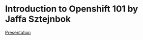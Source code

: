 # Introduction to Openshift 101 by Jaffa Sztejnbok 

[Presentation](Kubernetes%20102%20B%20-%20Intro%20to%20Containers%20&%20k8s(1).pdf)
